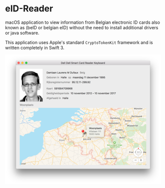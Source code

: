 # eID-Reader
macOS application to view information from Belgian electronic ID cards also known as (beID or belgian eID) without the need to install additional drivers or java software.

This application uses Apple's standard `CryptoTokenKit` framework and is written completely in Swift 3.

![screenshot](screenshot.png)
